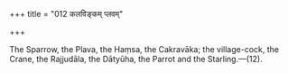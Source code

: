 +++
title = "012 कलविङ्कम् प्लवम्"

+++

The Sparrow, the Plava, the Haṃsa, the Cakravāka; the village-cock, the Crane, the Rajjudāla, the Dātyūha, the Parrot and the Starling.—(12).